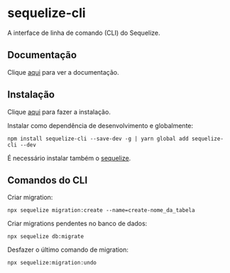 # sequelize-cli

A interface de linha de comando (CLI) do Sequelize.

## Documentação

Clique [aqui](https://github.com/sequelize/cli) para ver a documentação.

## Instalação

Clique [aqui](https://www.npmjs.com/package/sequelize-cli) para fazer a instalação.

Instalar como dependência de desenvolvimento e globalmente:

```
npm install sequelize-cli --save-dev -g | yarn global add sequelize-cli --dev
```

É necessário instalar também o [sequelize](sequelize.md).

## Comandos do CLI

Criar migration:

```
npx sequelize migration:create --name=create-nome_da_tabela
```

Criar migrations pendentes no banco de dados:

```
npx sequelize db:migrate
```

Desfazer o último comando de migration:

```
npx sequelize:migration:undo
```
